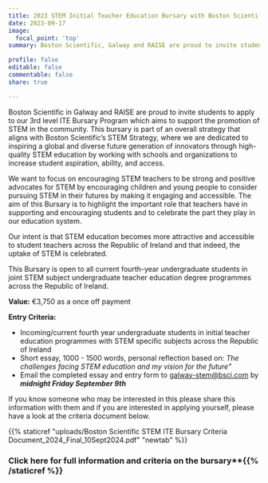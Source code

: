 ```yaml
---
title: 2023 STEM Initial Teacher Education Bursary with Boston Scientific and RAISE
date: 2023-09-17
image:
  focal_point: 'top'
summary: Boston Scientific, Galway and RAISE are proud to invite students to apply to our 3rd level ITE Bursary Program which aims to support the promotion of STEM in the community. This bursary is part of an overall strategy that aligns with Boston Scientific’s STEM Strategy, where we are dedicated to inspiring a global and diverse future generation of innovators through high-quality STEM education by working with schools and organizations to increase student aspiration, ability, and access. 

profile: false
editable: false
commentable: false
share: true 

---
```


Boston Scientific in Galway and RAISE are proud to invite students to apply to our 3rd level ITE Bursary Program which aims to support the promotion of STEM in the community. This bursary is part of an overall strategy that aligns with Boston Scientific’s STEM Strategy, where we are dedicated to inspiring a global and diverse future generation of innovators through high-quality STEM education by working with schools and organizations to increase student aspiration, ability, and access.  

<!--more-->

We want to focus on encouraging STEM teachers to be strong and positive advocates for STEM by encouraging children and young people to consider pursuing STEM in their futures by making it engaging and accessible. The aim of this Bursary is to highlight the important role that teachers have in supporting and encouraging students and to celebrate the part they play in our education system.

Our intent is that STEM education becomes more attractive and accessible to student teachers across the Republic of Ireland and that indeed, the uptake of STEM is celebrated.

This Bursary is open to all current fourth-year undergraduate students in joint STEM subject undergraduate teacher education degree programmes across the Republic of Ireland.   
 
**Value:** €3,750 as a once off payment 

**Entry Criteria:**

- Incoming/current fourth year undergraduate students in initial teacher education programmes with STEM specific subjects across the Republic of Ireland
- Short essay, 1000 - 1500 words, personal reflection based on: *The challenges facing STEM education and my vision for the future”*
- Email the completed essay and entry form to galway-stem@bsci.com by ***midnight Friday September 9th***

If you know someone who may be interested in this please share this information with them and if you are interested in applying yourself, please have a look at the criteria document below. 

{{% staticref "uploads/Boston Scientific STEM ITE Bursary Criteria Document_2024_Final_10Sept2024.pdf" "newtab" %}}

### Click here for full information and criteria on the bursary**{{% /staticref %}}

